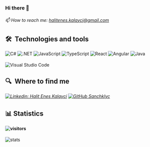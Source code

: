 ### Hi there 👋
###### 📫 How to reach me: halitenes.kalayci@gmail.com

## 🛠  Technologies and tools
![C#](https://img.shields.io/badge/C%23-black?&style=flat-square&logo=c-sharp&logoColor=white)
![.NET](https://img.shields.io/badge/.NET-black?&style=flat-square&logo=.net&logoColor=white)
![JavaScript](https://img.shields.io/badge/-JavaScript-black?style=flat-square&logo=javascript&logoColor=white)
![TypeScript](https://img.shields.io/badge/-TypeScript-black?style=flat-square&logo=TypeScript&logoColor=white)
![React](https://img.shields.io/badge/-React.js-black?style=flat-square&logo=react&logoColor=white)
![Angular](https://img.shields.io/badge/-Angular-black?style=flat-square&logo=angular&logoColor=white)
![Java](https://img.shields.io/badge/-Java-black?style=flat-square&logo=java&logoColor=white)
#### 
![Visual Studio Code](https://img.shields.io/badge/VSCode-black?&style=for-the-badge&logo=visual-studio-code&logoColor=white)
## 🔍  Where to find me
###### [![Linkedin: Halit Enes Kalayci](https://img.shields.io/badge/-LinkedIn-blue?style=flat-square&logo=Linkedin&logoColor=white&link=https://www.linkedin.com/in/halit-enes-kalayc%C4%B1-7a19a7189//)](https://www.linkedin.com/in/halit-enes-kalayc%C4%B1-7a19a7189/) [![GitHub Sanchklyc](https://img.shields.io/github/followers/sanchklyc?label=follow&style=social)](https://github.com/Sanchklyc) 

## 📊 Statistics
#### ![visitors](https://visitor-badge.laobi.icu/badge?page_id=sanchklyc)
![stats](https://github-readme-stats.vercel.app/api?username=sanchklyc&&show_icons=true&title_color=ffffff&icon_color=bb2acf&text_color=daf7dc&bg_color=151515)
<!--
**Sanchklyc/Sanchklyc** is a ✨ _special_ ✨ repository because its `README.md` (this file) appears on your GitHub profile.

Here are some ideas to get you started:

- 🔭 I’m currently working on ...
- 🌱 I’m currently learning ...
- 👯 I’m looking to collaborate on ...
- 🤔 I’m looking for help with ...
- 💬 Ask me about ...
- 😄 Pronouns: ...
- ⚡ Fun fact: ...
-->
